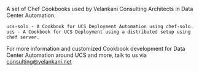 A set of Chef Cookbooks used by Velankani Consulting Architects in Data Center Automation.

	ucs-solo - A Cookbook for UCS Deployment Automation using chef-solo.
	ucs - A Cookbook for UCS Deployment using a distributed setup using chef server.

For more information and customized Cookbook development for Data Center Automation around UCS and more, 
talk to us via consulting@velankani.net
